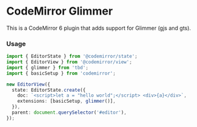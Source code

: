 # CodeMirror Glimmer

This is a CodeMirror 6 plugin that adds support for Glimmer (gjs and gts).

### Usage

```typescript
import { EditorState } from '@codemirror/state';
import { EditorView } from '@codemirror/view';
import { glimmer } from 'tbd';
import { basicSetup } from 'codemirror';

new EditorView({
  state: EditorState.create({
    doc: `<script>let a = "hello world";</script> <div>{a}</div>`,
    extensions: [basicSetup, glimmer()],
  }),
  parent: document.querySelector('#editor'),
});
```
